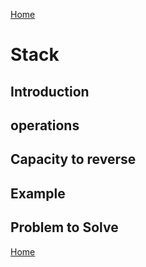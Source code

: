 [Home](README.md)
# Stack
## Introduction
## operations
## Capacity to reverse
## Example
## Problem to Solve
[Home](README.md)